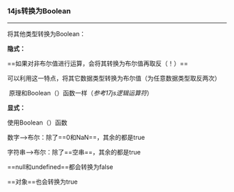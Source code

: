 ### 14js转换为Boolean

---

将其他类型转换为Boolean：

**隐式：**

==如果对非布尔值进行运算，会将其转换为布尔值再取反（！）==

​		可以利用这一特点，将其它数据类型转换为布尔值（为任意数据类型取反两次）

​		原理和Boolean（）函数一样（*参考17js逻辑运算符*）

**显式：**

使用Boolean（）函数

数字——>布尔：除了==0和NaN==，其余的都是true

字符串——>布尔：除了==空串==，其余的都是true

==null和undefined==都会转换为false

==对象==也会转换为true